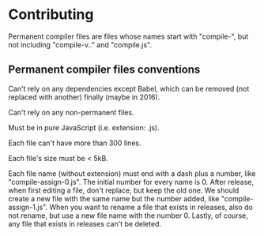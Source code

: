 Contributing
============

Permanent compiler files are files whose names start with "compile-", but not including "compile-v<number>.<number>.<number>" and "compile.js".

Permanent compiler files conventions
------------------------------------

Can't rely on any dependencies except Babel, which can be removed (not replaced with another) finally (maybe in 2016).

Can't rely on any non-permanent files.

Must be in pure JavaScript (i.e. extension: .js).

Each file can't have more than 300 lines.

Each file's size must be < 5kB.

Each file name (without extension) must end with a dash plus a number, like "compile-assign-0.js". The initial number for every name is 0. After release, when first editing a file, don't replace, but keep the old one. We should create a new file with the same name but the number added, like "compile-assign-1.js". When you want to rename a file that exists in releases, also do not rename, but use a new file name with the number 0. Lastly, of course, any file that exists in releases can't be deleted.
